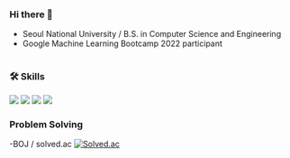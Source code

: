 ### Hi there 👋

- Seoul National University / B.S. in Computer Science and Engineering
- Google Machine Learning Bootcamp 2022 participant 

#

### 🛠 Skills
<img src="https://img.shields.io/badge/C-172B4D?style=flat&logo=C&logoColor=white"/> <img src="https://img.shields.io/badge/C++-1E88E5?style=flat&logo=C%2B%2B&logoColor=white"/> <img src="https://img.shields.io/badge/Java-007396?style=flat-square&logo=Java&logoColor=white"/> <img src="https://img.shields.io/badge/Python-3766AB?style=flat&logo=Python&logoColor=white"/> 

### Problem Solving
-BOJ / solved.ac
[![Solved.ac](http://mazassumnida.wtf/api/v2/generate_badge?boj=lqcit1051)](https://solved.ac/lqcit1051)
